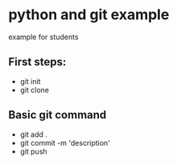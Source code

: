 # python and git example
example for students

## First steps:
- git init
- git clone

## Basic git command
- git add .
- git commit -m 'description'
- git push

